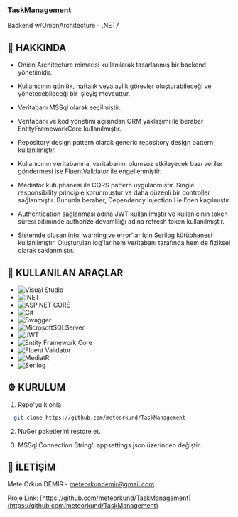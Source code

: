 ### TaskManagement
Backend w/OnionArchitecture - .NET7

## :star2: HAKKINDA
- Onion Architecture mimarisi kullanılarak tasarlanmış bir backend yönetimidir.
- Kullanıcının günlük, haftalık veya aylık görevler oluşturabileceği ve yönetecebileceği bir işleyiş mevcuttur.
- Veritabanı MSSql olarak seçilmiştir.
- Veritabanı ve kod yönetimi açısından ORM yaklaşımı ile beraber EntityFrameworkCore kullanılmıştır.
- Repository design pattern olarak generic repository design pattern kullanılmıştır.
- Kullanıcının veritabanına, veritabanını olumsuz etkileyecek bazı veriler göndermesi ise FluentValidator ile engellenmiştir.
- Mediator kütüphanesi ile CQRS pattern uygulanmıştır. Single responsibility principle korunmuştur ve daha düzenli bir controller sağlanmıştır. Bununla beraber, Dependency Injection Hell'den kaçılmıştır.

- Authentication sağlanması adına JWT kullanılmıştır ve kullanıcının token süresi bitiminde authorize devamlılığı adına refresh token kullanılmıştır.
- Sistemde oluşan info, warning ve error'lar için Serilog kütüphanesi kullanılmıştır. Oluşturulan log'lar hem veritabanı tarafında hem de fiziksel olarak saklanmıştır.

## :toolbox: KULLANILAN ARAÇLAR
* ![Visual Studio](https://img.shields.io/badge/Visual%20Studio-5C2D91.svg?style=for-the-badge&logo=visual-studio&logoColor=white)
* ![.NET](https://img.shields.io/badge/.NET%207-5C2D91.svg?style=for-the-badge&logo=.net&logoColor=white)
* ![ASP.NET CORE](https://img.shields.io/badge/ASP.NET%20CORE-5C2D91.svg?style=for-the-badge&logo=.net&logoColor=white)
* ![C#](https://img.shields.io/badge/c%23-%23239120.svg?style=for-the-badge&logo=c-sharp&logoColor=white)
* ![Swagger](https://img.shields.io/badge/-Swagger-%23239120.svg?style=for-the-badge&logo=swagger&logoColor=white)
* ![MicrosoftSQLServer](https://img.shields.io/badge/Microsoft%20SQL%20Server-CC2927?style=for-the-badge&logo=microsoft%20sql%20server&logoColor=white)
* ![JWT](https://img.shields.io/badge/JWT-black?style=for-the-badge&logo=JSON%20web%20tokens)
* ![Entity Framework Core](https://img.shields.io/badge/Entity%20Framework-blue?style=for-the-badge)
* ![Fluent Validator](https://img.shields.io/badge/Fluent%20Validator-blue?style=for-the-badge)
* ![MediatR](https://img.shields.io/badge/MediatR-blue?style=for-the-badge)
* ![Serilog](https://img.shields.io/badge/Serilog-blue?style=for-the-badge)


## :gear: KURULUM
1. Repo'yu klonla
```bash
  git clone https://github.com/meteorkund/TaskManagement
```
2. NuGet paketlerini restore et.

3. MSSql Connection String'i appsettings.json üzerinden değiştir.

## :handshake: İLETİŞİM
Mete Orkun DEMIR - meteorkundemir@gmail.com

Proje Link: [https://github.com/meteorkund/TaskManagement](https://github.com/meteorkund/TaskManagement)
